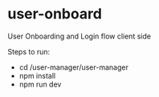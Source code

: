 # user-onboard
User Onboarding and Login flow client side 

Steps to run:
- cd /user-manager/user-manager
- npm install
- npm run dev